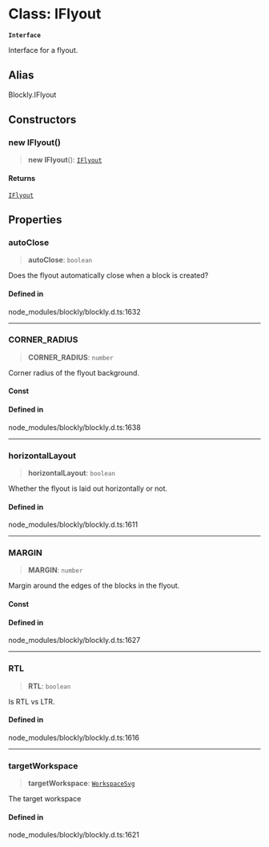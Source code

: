 # Class: IFlyout

**`Interface`**

Interface for a flyout.

## Alias

Blockly.IFlyout

## Constructors

### new IFlyout()

> **new IFlyout**(): [`IFlyout`](IFlyout.md)

#### Returns

[`IFlyout`](IFlyout.md)

## Properties

### autoClose

> **autoClose**: `boolean`

Does the flyout automatically close when a block is created?

#### Defined in

node_modules/blockly/blockly.d.ts:1632

---

### CORNER_RADIUS

> **CORNER_RADIUS**: `number`

Corner radius of the flyout background.

#### Const

#### Defined in

node_modules/blockly/blockly.d.ts:1638

---

### horizontalLayout

> **horizontalLayout**: `boolean`

Whether the flyout is laid out horizontally or not.

#### Defined in

node_modules/blockly/blockly.d.ts:1611

---

### MARGIN

> **MARGIN**: `number`

Margin around the edges of the blocks in the flyout.

#### Const

#### Defined in

node_modules/blockly/blockly.d.ts:1627

---

### RTL

> **RTL**: `boolean`

Is RTL vs LTR.

#### Defined in

node_modules/blockly/blockly.d.ts:1616

---

### targetWorkspace

> **targetWorkspace**: [`WorkspaceSvg`](WorkspaceSvg.md)

The target workspace

#### Defined in

node_modules/blockly/blockly.d.ts:1621
